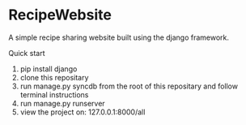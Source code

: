 RecipeWebsite
=============

A simple recipe sharing website built using the django framework.


Quick start

1. pip install django
2. clone this repositary
3. run manage.py syncdb from the root of this repositary and follow terminal instructions
4. run manage.py runserver
5. view the project on: 127.0.0.1:8000/all